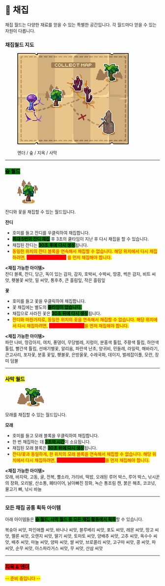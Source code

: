 # 🌿 채집

채집 월드는 다양한 재료를 얻을 수 있는 특별한 공간입니다. 각 월드마다 얻을 수 있는 자원이 다릅니다.

### **채집월드 지도**

<div align="left"><figure><img src="../../.gitbook/assets/collect_map (1).png" alt=""><figcaption><p>엔더 / 숲 / 지옥 / 사막</p></figcaption></figure></div>

***

### <mark style="background-color:green;">**숲 월드**</mark>

<div align="left"><figure><img src="../../.gitbook/assets/xx.png" alt=""><figcaption></figcaption></figure></div>

잔디와 꽃을 채집할 수 있는 월드입니다.

**잔디**

* 호미를 들고 잔디를 우클릭하여 채집합니다.
* <mark style="background-color:green;">**최대 5번의 잔디 채집**</mark> 후 3초의 쿨타임이 지난 후 다시 채집을 할 수 있습니다.
* 채집된 잔디는 <mark style="background-color:green;">**30초 후에 다시 생성**</mark>됩니다.
* <mark style="color:red;">동일한 위치의 잔디 블록을 연속해서 채집할 수 없습니다. 해당 위치에서 다시 채집하려면,</mark> <mark style="color:red;background-color:red;">**최소 10개의 다른 잔디**</mark> <mark style="color:red;">를 먼저 채집해야 합니다.</mark>

**<채집 가능한 아이템>**\
잔디 블록, 잔디, 당근, 독이 있는 감자, 감자, 호박씨, 수박씨, 땅콩, 썩은 감자, 비트 씨앗, 횃불꽃 씨앗, 밀 씨앗, 통후추, 큰 흘림잎, 작은 흘림잎

**꽃**

* 호미를 들고 꽃을 우클릭하여 채집합니다.
* 꽃 채집에는 별도의 <mark style="background-color:green;">**쿨타임이 없습니다.**</mark>
* 채집으로 사라진 꽃은 <mark style="background-color:green;">**30초 뒤에 다시 생성**</mark>됩니다.
* <mark style="color:red;">잔디와 마찬가지로, 동일한 위치의 꽃을 연속해서 채집할 수 없습니다. 해당 위치에서 다시 채집하려면,</mark> <mark style="color:red;background-color:red;">**최소 10개의 다른 꽃**</mark><mark style="color:red;">을 먼저 채집해야 합니다.</mark>

**<채집 가능한 아이템>**\
파란 나비, 땅강아지, 여치, 풍뎅이, 무당벌레, 지렁이, 분홍색 튤립, 주황색 튤립, 하얀색 튤립, 빨간색 튤립, 선애기별꽃, 알리움, 파란색 난초, 양귀비, 민들레, 라일락, 해바라기, 큰고사리, 포자꽃, 분홍 꽃잎, 횃불꽃, 은방울꽃, 수레국화, 데이지, 벌레잡이풀, 모란, 장미 덤불

***

### <mark style="background-color:yellow;">**사막 월드**</mark>

<div align="left"><figure><img src="../../.gitbook/assets/xxxx.png" alt=""><figcaption></figcaption></figure></div>

모래를 채집할 수 있는 월드입니다.

**모래**

* 호미를 들고 모래 블록을 우클릭하여 채집합니다.
* 한 번 채집하는 데 <mark style="background-color:green;">**3초의 시간**</mark>이 소요됩니다.
* 채집된 모래 블록은 <mark style="background-color:green;">**30초 뒤에 다시 생성**</mark>됩니다.
* <mark style="color:red;">잔디/꽃과 동일하게, 한 위치의 모래 블록을 연속해서 채집할 수 없습니다. 해당 위치에서 다시 채집하려면,</mark> <mark style="color:red;background-color:red;">**최소 10개의 다른 모래 블록**</mark><mark style="color:red;">을 먼저 채집해야 합니다.</mark>

**<채집 가능한 아이템>**\
모래, 바지락, 고동, 굴, 전복, 뿔소라, 가리비, 떡밥, 오래된 루어 박스, 루어 박스, 낚시꾼의 장화, 오리발, 산소통, 폐타이어, 낡아빠진 장화, 녹슨 통조림 캔, 붉은 해초, 코코넛, 물고기 뼈, 낚시 바늘

***

### **모든 채집 공통 획득 아이템**

아래 아이템들은 <mark style="background-color:green;">**숲 월드, 사막 월드 등 모든 채집 활동에서 획득**</mark>할 수 있습니다.

복숭아 씨앗, 파인애플 씨앗, 바나나 씨앗, 블루베리 씨앗, 포도 씨앗, 레몬 씨앗, 망고 씨앗, 멜론 씨앗, 오렌지 씨앗, 딸기 씨앗, 토마토 씨앗, 양배추 씨앗, 고추 씨앗, 옥수수 씨앗, 배추 씨앗, 마늘 씨앗, 양파 씨앗, 쌀 씨앗, 브로콜리 씨앗, 고구마 씨앗, 콩 씨앗, 파 씨앗, 순무 씨앗, 아스파라거스 씨앗, 무 씨앗, 산삼 씨앗

***

### <mark style="background-color:red;">**지옥 & 엔더**</mark>

<mark style="color:red;">-- 준비 중입니다 --</mark>
